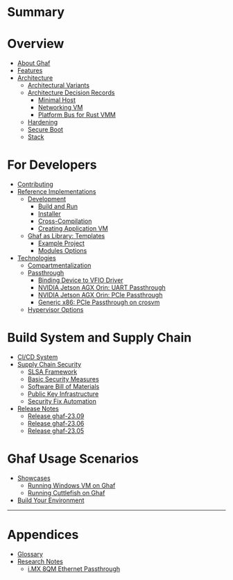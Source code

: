 <!--
    Copyright 2022-2023 TII (SSRC) and the Ghaf contributors
    SPDX-License-Identifier: CC-BY-SA-4.0
-->

# Summary

# Overview

- [About Ghaf](index.md)
- [Features](features/features.md)
- [Architecture](architecture/architecture.md)
  - [Architectural Variants](architecture/variants.md)
  - [Architecture Decision Records](architecture/adr.md)
    - [Minimal Host](architecture/adr/minimal-host.md)
    - [Networking VM](architecture/adr/netvm.md)
    - [Platform Bus for Rust VMM](architecture/adr/platform-bus-passthrough-support.md)
  - [Hardening](architecture/hardening.md)
  - [Secure Boot](architecture/secureboot.md)
  - [Stack](architecture/stack.md)

# For Developers

- [Contributing](appendices/contributing_general.md)
- [Reference Implementations](ref_impl/reference_implementations.md)
  - [Development](ref_impl/development.md)
    - [Build and Run](ref_impl/build_and_run.md)
    - [Installer](ref_impl/installer.md)
    - [Cross-Compilation](ref_impl/cross_compilation.md)
    - [Creating Application VM](ref_impl/creating_appvm.md)
  - [Ghaf as Library: Templates](ref_impl/ghaf-based-project.md)
    - [Example Project](ref_impl/example_project.md)
    - [Modules Options](ref_impl/modules_options.md)
- [Technologies](technologies/technologies.md)
    - [Compartmentalization](technologies/compartment.md)
    - [Passthrough](technologies/passthrough.md)
        - [Binding Device to VFIO Driver](technologies/vfio.md)
        - [NVIDIA Jetson AGX Orin: UART Passthrough](technologies/nvidia_agx_pt_uart.md)
        - [NVIDIA Jetson AGX Orin: PCIe Passthrough](technologies/nvidia_agx_pt_pcie.md)
        - [Generic x86: PCIe Passthrough on crosvm](technologies/x86_pcie_crosvm.md)
    - [Hypervisor Options](technologies/hypervisor_options.md)

# Build System and Supply Chain

- [CI/CD System]()
- [Supply Chain Security](scs/scs.md)
    - [SLSA Framework](scs/slsa-framework.md)
    - [Basic Security Measures](scs/basics.md)
    - [Software Bill of Materials](scs/sbom.md)
    - [Public Key Infrastructure](scs/pki.md)
    - [Security Fix Automation](scs/ghaf-security-fix-automation.md)
- [Release Notes](release_notes/release_notes.md)
    - [Release ghaf-23.09](release_notes/ghaf-23.09.md)
    - [Release ghaf-23.06](release_notes/ghaf-23.06.md)
    - [Release ghaf-23.05](release_notes/ghaf-23.05.md)

# Ghaf Usage Scenarios

- [Showcases](scenarios/showcases.md)
  - [Running Windows VM on Ghaf](scenarios/run_win_vm.md)
  - [Running Cuttlefish on Ghaf](scenarios/run_cuttlefish.md)
- [Build Your Environment]()

-----------

# Appendices

- [Glossary](appendices/glossary.md)
- [Research Notes](research/research.md)
    - [i.MX 8QM Ethernet Passthrough](research/passthrough/ethernet.md)
